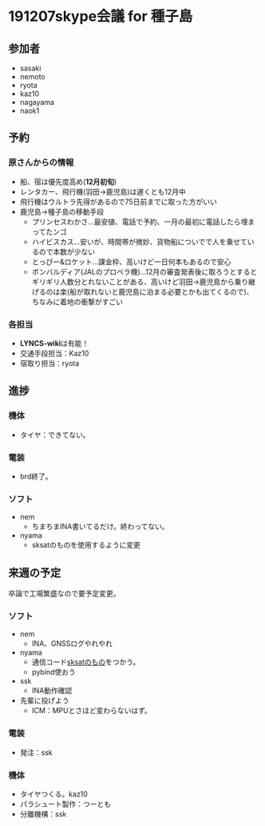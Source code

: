 # 191207skype会議 for 種子島
## 参加者
* sasaki
* nemoto
* ryota
* kaz10
* nagayama
* naok1

## 予約
### 原さんからの情報
* 船、宿は優先度高め(**12月初旬**)
* レンタカー、飛行機(羽田→鹿児島)は遅くとも12月中
* 飛行機はウルトラ先得があるので75日前までに取った方がいい
* 鹿児島→種子島の移動手段
    * プリンセスわかさ…最安値、電話で予約、一月の最初に電話したら埋まってたンゴ
    * ハイビスカス…安いが、時間帯が微妙、貨物船についでで人を乗せているので本数が少ない
    * とっぴー&ロケット…課金枠、高いけど一日何本もあるので安心
    * ボンバルディア(JALのプロペラ機)…12月の審査発表後に取ろうとするとギリギリ人数分とれないことがある、高いけど羽田→鹿児島から乗り継げるのは楽(船が取れないと鹿児島に泊まる必要とかも出てくるので)、ちなみに着地の衝撃がすごい

### 各担当
* **LYNCS-wiki**は有能！
* 交通手段担当：Kaz10
* 宿取り担当：ryota

## 進捗
### 機体
* タイヤ：できてない。
### 電装
* brd終了。
### ソフト
* nem
    * ちまちまINA書いてるだけ。終わってない。
* nyama
    * sksatのものを使用するように変更
  
## 来週の予定  
卒論で工場繁盛なので要予定変更。
### ソフト
* nem
	* INA、GNSSログやれやれ
* nyama
	* 通信コード[sksatのもの](https://github.com/core-rocket/ASAHI/tree/master/TWE-Lite)をつかう。
    * pybind使おう
* ssk
    * INA動作確認
* 先輩に投げよう
    * ICM：MPUとさほど変わらないはず。
### 電装
* 発注：ssk
### 機体
* タイヤつくる。kaz10
* パラシュート製作：つーとも
* 分離機構：ssk
